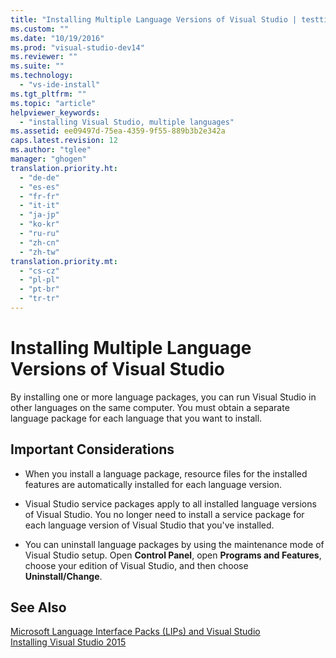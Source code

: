 ```yaml
---
title: "Installing Multiple Language Versions of Visual Studio | testtitle"
ms.custom: ""
ms.date: "10/19/2016"
ms.prod: "visual-studio-dev14"
ms.reviewer: ""
ms.suite: ""
ms.technology: 
  - "vs-ide-install"
ms.tgt_pltfrm: ""
ms.topic: "article"
helpviewer_keywords: 
  - "installing Visual Studio, multiple languages"
ms.assetid: ee09497d-75ea-4359-9f55-889b3b2e342a
caps.latest.revision: 12
ms.author: "tglee"
manager: "ghogen"
translation.priority.ht: 
  - "de-de"
  - "es-es"
  - "fr-fr"
  - "it-it"
  - "ja-jp"
  - "ko-kr"
  - "ru-ru"
  - "zh-cn"
  - "zh-tw"
translation.priority.mt: 
  - "cs-cz"
  - "pl-pl"
  - "pt-br"
  - "tr-tr"
---
```

# Installing Multiple Language Versions of Visual Studio
By installing one or more language packages, you can run Visual Studio in other languages on the same computer. You must obtain a separate language package for each language that you want to install.  
  
## Important Considerations  
  
-   When you install a language package, resource files for the installed features are automatically installed for each language version.  
  
-   Visual Studio service packages apply to all installed language versions of Visual Studio. You no longer need to install a service package for each language version of Visual Studio that you've installed.  
  
-   You can uninstall language packages by using the maintenance mode of Visual Studio setup. Open **Control Panel**, open **Programs and Features**, choose your edition of Visual Studio, and then choose **Uninstall/Change**.  
  
## See Also  
 [Microsoft Language Interface Packs (LIPs) and Visual Studio](../install/microsoft-language-interface-packs--lips--and-visual-studio.md)   
 [Installing Visual Studio 2015](../install/installing-visual-studio-2015.md)
